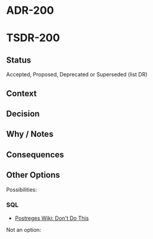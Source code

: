 # ADR-200
# TSDR-200

## Status

Accepted, Proposed, Deprecated or Superseded (list DR)

## Context



## Decision



## Why / Notes



## Consequences



## Other Options

Possibilities:

### SQL
- [Postreges Wiki: Don't Do This](https://wiki.postgresql.org/wiki/Don't_Do_This)


Not an option:

